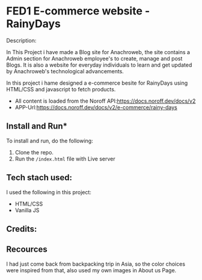 # FED1 E-commerce website - RainyDays

Description:

In This Project i have made a Blog site for Anachroweb, the site contains a Admin section for Anachroweb employee's to create, manage and post Blogs. It is also a website for everyday individuals to learn and get updated by Anachroweb's technological advancements.

In this project i hame designed a e-commerce besite for RainyDays using HTML/CSS and javascript to fetch products. 

- All content is loaded from the Noroff API:https://docs.noroff.dev/docs/v2 
- APP-Url:https://docs.noroff.dev/docs/v2/e-commerce/rainy-days


## Install and Run\*

To install and run, do the following:
1. Clone the repo.
2. Run the `/index.html` file with  Live server

## Tech stach used:

I used the following in this project:
- HTML/CSS
- Vanilla JS

## Credits:

## Recources
I had just come back from  backpacking trip in Asia, so the color choices were inspired from that, also used my own images in About us Page.



